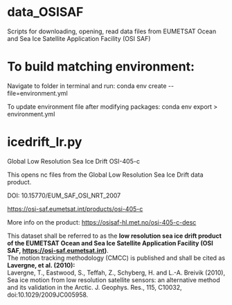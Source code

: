
# data_OSISAF
Scripts for downloading, opening, read data files from EUMETSAT Ocean and Sea Ice Satellite Application Facility (OSI SAF)

# To build matching environment:
Navigate to folder in terminal and run:
conda env create --file=environment.yml

To update environment file after modifying packages:
conda env export > environment.yml

# icedrift_lr.py

Global Low Resolution Sea Ice Drift OSI-405-c

This opens nc files from the Global Low Resolution Sea Ice Drift data product. 

DOI: 10.15770/EUM_SAF_OSI_NRT_2007

https://osi-saf.eumetsat.int/products/osi-405-c

More info on the product:
https://osisaf-hl.met.no/osi-405-c-desc 

This dataset shall be referred to as the **low resolution sea ice drift product of the EUMETSAT Ocean and Sea Ice Satellite Application Facility (OSI SAF, https://osi-saf.eumetsat.int)**.
<br>
The motion tracking methodology (CMCC) is published and shall be cited as <br>**Lavergne, et al. (2010):** <br>Lavergne, T., Eastwood, S., Teffah, Z., Schyberg, H. and L.-A. Breivik (2010), Sea ice motion from low resolution satellite sensors: an alternative method and its validation in the Arctic. J. Geophys. Res., 115, C10032, doi:10.1029/2009JC005958.